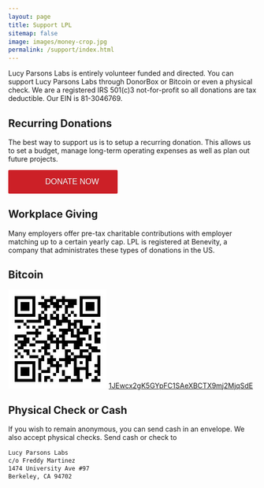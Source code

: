 ```yaml
---
layout: page
title: Support LPL
sitemap: false
image: images/money-crop.jpg
permalink: /support/index.html
---
```


Lucy Parsons Labs is entirely volunteer funded and directed. You can support Lucy Parsons Labs through DonorBox or Bitcoin or even a physical check. We are a registered IRS 501(c)3 not-for-profit so all donations are tax deductible. Our EIN is 81-3046769.

## Recurring Donations

The best way to support us is to setup a recurring donation. This allows us to set a budget, manage long-term operating expenses as well as plan out future projects.

<script src="https://donorbox.org/install-popup-button.js" type="text/javascript" defer></script>
<a class="dbox-donation-button" href="https://donorbox.org/donate-to-lucy-parsons-labs" style="background:#cc2027 url(https://d1iczxrky3cnb2.cloudfront.net/red_logo.png) no-repeat 37px center; color: #fff;text-decoration: none;font-family: Verdana,sans-serif;display: inline-block;font-size: 16px;padding: 15px 38px 15px 75px; -webkit-border-radius: 2px; -moz-border-radius: 2px; border-radius: 2px; text-shadow: 0 1px rgba(0, 0, 0, 0.3);">DONATE NOW</a>

## Workplace Giving

Many employers offer pre-tax charitable contributions with employer matching up to a certain yearly cap. LPL is registered at Benevity,
a company that administrates these types of donations in the US.

## Bitcoin

![bitcoin](/images/BTCWalletQR.jpg)
[1JEwcx2gK5GYpFC1SAeXBCTX9mj2MjqSdE](https://blockchain.info/address/1JEwcx2gK5GYpFC1SAeXBCTX9mj2MjqSdE)

## Physical Check or Cash

If you wish to remain anonymous, you can send cash in an envelope. We also accept physical checks. Send cash or check to

```
Lucy Parsons Labs
c/o Freddy Martinez
1474 University Ave #97
Berkeley, CA 94702
```
